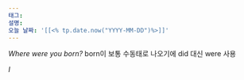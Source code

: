 ```yaml
---
태그: 
설명: 
오늘 날짜: '[[<% tp.date.now("YYYY-MM-DD")%>]]'
---
```


*Where were you born?*
born이 보통 수동태로 나오기에 did 대신 were 사용

*I*
